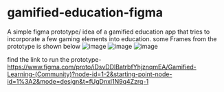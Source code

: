 # gamified-education-figma
A simple figma prototype/ idea of a gamified education app that tries to incorporate a few gaming elements into education.
some Frames from the prototype is shown below
![image](https://github.com/krishnapani/gamified-education-figma/assets/113685864/508998d5-2bdf-46b9-8a22-20477b5e8b1d)
![image](https://github.com/krishnapani/gamified-education-figma/assets/113685864/f87246c7-9b1a-4cb4-be3f-a9aef16b68d9)
![image](https://github.com/krishnapani/gamified-education-figma/assets/113685864/1a693372-aa39-4eec-b868-2b6a2177c24c)


find the link to run the prototype-  https://www.figma.com/proto/iDsvDDlBatrbfYhjznqmEA/Gamified-Learning-(Community)?node-id=1-2&starting-point-node-id=1%3A2&mode=design&t=fUgDnxl1N9q4Zzrq-1

